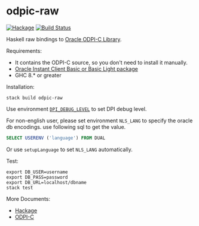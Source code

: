 # odpic-raw

[![Hackage](https://img.shields.io/hackage/v/odpic-raw.svg)](https://hackage.haskell.org/package/odpic-raw)
[![Build Status](https://travis-ci.org/leptonyu/odpic-raw.svg?branch=master)](https://travis-ci.org/leptonyu/odpic-raw)

Haskell raw bindings to [Oracle ODPI-C Library](https://github.com/oracle/odpi).

Requirements:

  * It contains the ODPI-C source, so you don't need to install it manually.
  * [Oracle Instant Client Basic or Basic Light package](http://www.oracle.com/technetwork/database/features/instant-client/index-097480.html)
  * GHC 8.* or greater

Installation:

```
stack build odpic-raw
```

Use environment [`DPI_DEBUG_LEVEL`](https://oracle.github.io/odpi/doc/user_guide/debugging.html) to set DPI debug level.

For non-english user, please set environment  `NLS_LANG` to specify the oracle db encodings. use following sql to get the value.
```SQL
SELECT USERENV ('language') FROM DUAL
```
Or use `setupLanguage` to set  `NLS_LANG` automatically.

Test:

```
export DB_USER=username
export DB_PASS=password
export DB_URL=localhost/dbname
stack test
```

More Documents:

 * [Hackage](https://hackage.haskell.org/package/odpic-raw)
 * [ODPI-C](https://oracle.github.io/odpi/doc/)

